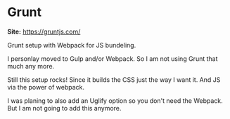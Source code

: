 # Grunt

**Site:** https://gruntjs.com/

Grunt setup with Webpack for JS bundeling.

I personlay moved to Gulp and/or Webpack.
So I am not using Grunt that much any more.

Still this setup rocks!
Since it builds the CSS just the way I want it.
And JS via the power of webpack.

I was planing to also add an Uglify option so you don't need the Webpack.
But I am not going to add this anymore.
